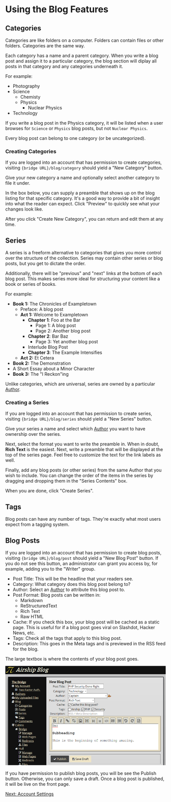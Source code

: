 # Using the Blog Features

## Categories

Categories are like folders on a computer. Folders can contain files or other
folders. Categories are the same way.

Each category has a name and a parent category. When you write a blog post and
assign it to a particular category, the blog section will diplay all posts in
that category and any categories underneath it.

For example:

* Photography
* Science
  * Chemisty
  * Physics
    * Nuclear Physics
* Technology

If you write a blog post in the Physics category, it will be listed when a user
browses for `Science` or `Physics` blog posts, but not `Nuclear Physics`.

Every blog post can belong to one category (or be uncategorized).

### Creating Categories

If you are logged into an account that has permission to create categories,
visiting `{bridge URL}/blog/category` should yield a "New Category"
button.

Give your new category a name and optionally select another category to file
it under.

In the box below, you can supply a preamble that shows up on the blog listing
for that specific category. It's a good way to provide a bit of insight into
what the reader can expect. Click "Preview" to quickly see what your changes
look like.

After you click "Create New Category", you can return and edit them at any
time.

## Series

A series is a freeform alternative to categories that gives you more control
over the structure of the collection. Series may contain other series or blog
posts, but you get to dictate the order.

Additionally, there will be "previous" and "next" links at the bottom of each
blog post. This makes series more ideal for structuring your content like a
book or series of books.

For example:

* **Book 1:** The Chronicles of Exampletown
  * Preface: A blog post
  * **Act 1:** Welcome to Exampletown
    * **Chapter 1**: Foo at the Bar
      * Page 1: A blog post
      * Page 2: Another blog post
    * **Chapter 2**: Bar Baz
      * Page 3: Yet another blog post
    * Interlude Blog Post
    * **Chapter 3**: The Example Intensifies
  * **Act 2:** Et Cetera
* **Book 2:** The Demonstration
* A Short Essay about a Minor Character
* **Book 3:** The "I Reckon"ing

Unlike categories, which are universal, series are owned by a particular
[Author](01-Crew.md).

### Creating a Series

If you are logged into an account that has permission to create series,
visiting `{bridge URL}/blog/series` should yield a "New Series" button.

Give your series a name and select which [Author](01-Crew.md) you want to have
ownership over the series.

Next, select the format you want to write the preamble in. When in doubt,
**Rich Text** is the easiest. Next, write a preamble that will be
displayed at the top of the series page. Feel free to customize the text for
the link labels as well.

Finally, add any blog posts (or other series) from the same Author that you
wish to include. You can change the order of the items in the series by
dragging and dropping them in the "Series Contents" box.

When you are done, click "Create Series".

## Tags

Blog posts can have any number of tags. They're exactly what most users expect
from a tagging system.

## Blog Posts

If you are logged into an account that has permission to create blog posts,
visiting `{bridge URL}/blog/post` should yield a "New Blog Post" button. If you
do not see this button, an administrator can grant you access by, for example,
adding you to the "Writer" group.

* Post Title: This will be the headline that your readers see.
* Category: What category does this blog post belong to?
* Author: Select an [Author](01-Crew.md) to attribute this blog post to.
* Post Format: Blog posts can be written in:
  * Markdown
  * ReStructuredText
  * Rich Text
  * Raw HTML
* Cache: If you check this box, your blog post will be cached as a static page.
  This is useful for if a blog post goes viral on Slashdot, Hacker News, etc.
* Tags: Check all the tags that apply to this blog post.
* Description: This goes in the Meta tags and is previewed in the RSS feed for
  the blog.

The large textbox is where the contents of your blog post goes.

![Screenshot: Drafting a New Blog Post](bridge_blog_post_new.png)

If you have permission to publish blog posts, you will be see the Publish
button. Otherwise, you can only save a draft. Once a blog post is published,
it will be live on the front page.

[Next: Account Settings](03-Account.md)
